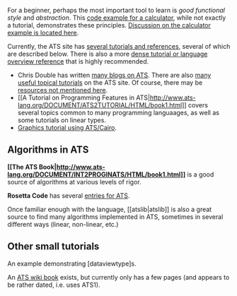 For a beginner, perhaps the most important tool to learn is *good functional
style* and *abstraction*. This [code example for a
calculator](http://www.cs.bu.edu/~hwxi/academic/courses/CS320/Spring13/code/calculator/),
while not exactly a tutorial, demonstrates these principles. [Discussion on
the calculator example is located
here](https://groups.google.com/forum/?fromgroups=#!topic/ats-lang-users/ad5S6SY0I0E).

Currently, the ATS site has [several tutorials and
references](http://www.ats-lang.org/DOCUMENT/), several of which are
described below. There is also a more [dense tutorial or language overview
reference](http://cs.likai.org/ats/ml-programmers-guide-to-ats) that is
highly recommended.

* Chris Double has written [many blogs on
  ATS](http://www.bluishcoder.co.nz/tags/ats/). There are also [many useful
  topical
  tutorials](http://www.ats-lang.org/htdocs-old/TUTORIAL/tutorial.html) on
  the ATS site. Of course, there may be [resources not mentioned
  here](https://www.google.com/search?as_q=ATS+language&as_epq=&as_oq=tutorial+blog+programming&as_eq=&as_nlo=&as_nhi=&lr=&cr=&as_qdr=all&as_sitesearch=&as_occt=any&safe=images&tbs=&as_filetype=&as_rights=).
* [[A Tutorial on Programming Features in
  ATS|http://www.ats-lang.org/DOCUMENT/ATS2TUTORIAL/HTML/book1.html]] covers
  several topics common to many programming languaages, as well as some
  tutorials on linear types.
* [Graphics tutorial using
  ATS/Cairo](http://www.ats-lang.org/DOCUMENT/ATS2CAIRO/HTML/book1.html).

## Algorithms in ATS

**[[The ATS Book|http://www.ats-lang.org/DOCUMENT/INT2PROGINATS/HTML/book1.html]]** is a good source of algorithms at various levels of rigor.

**Rosetta Code** has several [entries for ATS](http://rosettacode.org/wiki/Category:ATS).

Once familiar enough with the language, [[atslib|atslib]] is also a great
source to find many algorithms implemented in ATS, sometimes in several
different ways (linear, non-linear, etc.)

## Other small tutorials

An example demonstrating [dataviewtype]s.

An [ATS wiki
book](http://en.wikibooks.org/wiki/ATS:_Programming_with_Theorem-Proving)
exists, but currently only has a few pages (and appears to be rather dated,
i.e. uses ATS1).
